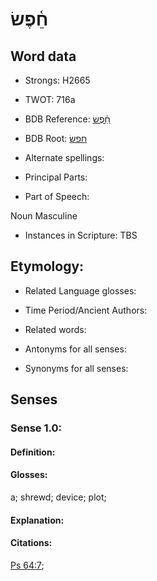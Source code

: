 # חֵ֫פֶשׂ

<!-- Status: S2="NeedsEdits" -->
<!-- Lexica used for edits:   -->

## Word data

* Strongs: H2665

* TWOT: 716a

* BDB Reference: [חֵ֫פֶשׂ](rc://en/bdb/dict/h.eu.ab)

* BDB Root: [חפשׂ](rc://en/bdb/dict/h.eu.aa)

* Alternate spellings:

* Principal Parts:

* Part of Speech:

Noun Masculine 

* Instances in Scripture: TBS

## Etymology:

* Related Language glosses:

* Time Period/Ancient Authors:

* Related words:

* Antonyms for all senses:

* Synonyms for all senses:

## Senses

### Sense 1.0:

#### Definition:

#### Glosses:

a; shrewd; device; plot; 

#### Explanation:

#### Citations:

[Ps 64:7](rc://he/uhb/book/psa/64/7); 

